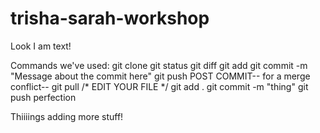 trisha-sarah-workshop
=====================
Look I am text!

Commands we've used:
git clone
git status
git diff
git add 
git commit -m "Message about the commit here"
git push
POST COMMIT-- for a merge conflict--
git pull 
/* EDIT YOUR FILE */
git add .
git commit -m "thing"
git push
perfection

Thiiiings
adding more stuff!

